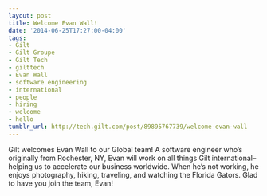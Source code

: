```yaml
---
layout: post
title: Welcome Evan Wall!
date: '2014-06-25T17:27:00-04:00'
tags:
- Gilt
- Gilt Groupe
- Gilt Tech
- gilttech
- Evan Wall
- software engineering
- international
- people
- hiring
- welcome
- hello
tumblr_url: http://tech.gilt.com/post/89895767739/welcome-evan-wall
---
```



Gilt welcomes Evan Wall to our Global team! A software engineer who’s originally from Rochester, NY, Evan will work on all things Gilt international–helping us to accelerate our business worldwide. When he’s not working, he enjoys photography, hiking, traveling, and watching the Florida Gators. Glad to have you join the team, Evan!

